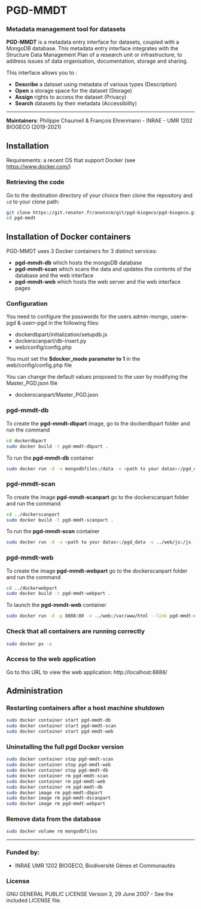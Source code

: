 # PGD-MMDT
### Metadata management tool for datasets

**PGD-MMDT** is a metadata entry interface for datasets, coupled with a MongoDB database. This metadata entry interface integrates with the Structure Data Management Plan of a research unit or infrastructure, to address issues of data organisation, documentation, storage and sharing.

This interface allows you to :

- **Describe** a dataset using metadata of various types (Description)
- **Open** a storage space for the dataset (Storage)
- **Assign** rights to access the dataset (Privacy)
- **Search** datasets by their metadata (Accessibility)

------
**Maintainers**: Philippe Chaumeil & François Ehrenmann - INRAE - UMR 1202 BIOGECO (2019-2021)

## Installation

Requirements: a recent OS that support Docker (see https://www.docker.com/)

### Retrieving the code
Go to the destination directory of your choice then clone the repository and `cd` to your clone path:

```sh
git clone https://git.renater.fr/anonscm/git/pgd-biogeco/pgd-biogeco.git pgd-mmdt
cd pgd-mmdt
```

## Installation of Docker containers

PGD-MMDT uses 3 Docker containers for 3 distinct services:

- **pgd-mmdt-db** which hosts the mongoDB database
- **pgd-mmdt-scan** which scans the data and updates the contents of the database and the web interface
- **pgd-mmdt-web** which hosts the web server and the web interface pages

### Configuration

You need to configure the passwords for the users admin-mongo, userw-pgd & userr-pgd in the following files:

- dockerdbpart/initialization/setupdb.js
- dockerscanpart/db-insert.py
- web/config/config.php

You must set the **$docker_mode parameter to 1** in the web/config/config.php file

You can change the default values proposed to the user by modifying the Master_PGD.json file

- dockerscanpart/Master_PGD.json

### pgd-mmdt-db

To create the **pgd-mmdt-dbpart** image, go to the dockerdbpart folder and run the command

```sh
cd dockerdbpart
sudo docker build -t pgd-mmdt-dbpart .
```

To run the **pgd-mmdt-db** container

```sh
sudo docker run -d -v mongodbfiles:/data -v <path to your datas>:/pgd_data --name pgd-mmdt-db pgd-mmdt-dbpart
```

### pgd-mmdt-scan

To create the image **pgd-mmdt-scanpart** go to the dockerscanpart folder and run the command

```sh
cd ../dockerscanpart
sudo docker build -t pgd-mmdt-scanpart .
```

To run the **pgd-mmdt-scan** container

```sh
sudo docker run -d -v <path to your datas>:/pgd_data -v ../web/js:/js --link pgd-mmdt-db --name pgd-mmdt-scan pgd-mmdt-scanpart
```

### pgd-mmdt-web

To create the image **pgd-mmdt-webpart** go to the dockerscanpart folder and run the command

```sh
cd ../dockerwebpart
sudo docker build -t pgd-mmdt-webpart .
```

To launch the **pgd-mmdt-web** container

```sh
sudo docker run -d -p 8888:80 -v ../web:/var/www/html --link pgd-mmdt-db --name pgd-mmdt-web pgd-mmdt-webpart
```

### Check that all containers are running correctly

```sh
sudo docker ps -a
```

### Access to the web application
Go to this URL to view the web application: http://localhost:8888/

## Administration

### Restarting containers after a host machine shutdown
```sh
sudo docker container start pgd-mmdt-db
sudo docker container start pgd-mmdt-scan
sudo docker container start pgd-mmdt-web
```

### Uninstalling the full pgd Docker version

```sh
sudo docker container stop pgd-mmdt-scan
sudo docker container stop pgd-mmdt-web
sudo docker container stop pgd-mmdt-db
sudo docker container rm pgd-mmdt-scan
sudo docker container rm pgd-mmdt-web
sudo docker container rm pgd-mmdt-db
sudo docker image rm pgd-mmdt-dbpart
sudo docker image rm pgd-mmdt-dscanpart
sudo docker image rm pgd-mmdt-webpart
```
### Remove data from the database

```sh
sudo docker volume rm mongodbfiles
```

------

### Funded by:

* INRAE UMR 1202 BIOGECO, Biodiversité Gènes et Communautés

### License

GNU GENERAL PUBLIC LICENSE Version 3, 29 June 2007 - See the included LICENSE file.
